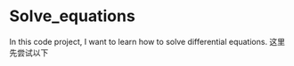 # Solve_equations
In this code project, I want to learn how to solve differential equations.
这里先尝试以下
